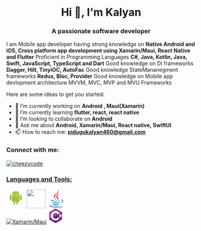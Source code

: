 <h1 align="center">Hi 👋, I'm Kalyan</h1>
<h3 align="center">A passionate software developer</h3>

I am Mobile app developer having strong knowledge on **Native Android and iOS, Cross platform app development using Xamarin/Maui, React Native and Flutter** 
Proficient in Programming Languages **C#, Java, Kotlin, Java, Swift, JavaScript, TypeScript and Dart**
Good knowledge on DI frameworks  **Dagger, Hilt, TinyiOC, AutoFac**
Good knowledge StateMananegment frameworks **Redux, Bloc, Provider**
Good knowledge on Mobile app devlopment architecture MVVM, MVC, MVP and MVU Frameworks

Here are some ideas to get you started:

- 🔭 I’m currently working on **Android , Maui(Xamarin)**
- 🌱 I’m currently learning **flutter, react, react native**
- 👯 I’m looking to collaborate on **Android**
- 💬 Ask me about **Android, Xamarin/Maui, React native, SwiftUI**
- 📫 How to reach me: **pidugukalyan460@gmail.com**

<h3 align="left">Connect with me:</h3>
<a href="https://linkedin.com/in/kalyanpidugu" target="blank"><img align="center" src="https://raw.githubusercontent.com/rahuldkjain/github-profile-readme-generator/master/src/images/icons/Social/linked-in-alt.svg" alt="cheezycode" height="30" width="40" />

<h3 align="left">Languages and Tools:</h3>
<a href="https://developer.android.com" target="blank"> <img align="center" height="50" width="50" src="https://raw.githubusercontent.com/devicons/devicon/master/icons/android/android-original-wordmark.svg"/></a>
<a href="https://kotlinlang.org" target="blank"> <img align="center" height="50" width="50" src="https://www.vectorlogo.zone/logos/kotlinlang/kotlinlang-icon.svg"/></a>
<a href="https://www.java.com" target="blank"> <img align="center" height="50" width="50" src="https://raw.githubusercontent.com/devicons/devicon/master/icons/java/java-original.svg"/></a>
<br>
<a href="https://dotnet.microsoft.com/en-us/apps/maui" target="blank"><img align="center" height="50" width="50" src="https://encrypted-tbn0.gstatic.com/images?q=tbn:ANd9GcQBkUBjwsGspkG0iOKtwTmNLmQe9241ut1aCA&usqp=CAU" alt="Xamarin/Maui"></a>
<a href="https://www.w3schools.com/cs/" target="_blank" rel="noreferrer"> <img src="https://raw.githubusercontent.com/devicons/devicon/master/icons/csharp/csharp-original.svg" alt="csharp" width="40" height="40"/> </a>
